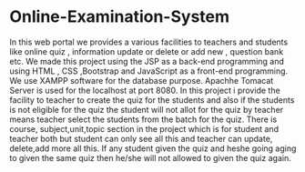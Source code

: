 # Online-Examination-System
In this web portal we provides a various facilities to teachers and students like online quiz , 
information update or delete or add new , question bank etc.
We made this project using the JSP as a back-end programming  and using HTML , CSS ,Bootstrap and JavaScript as a front-end programming. 
We use XAMPP software for the database purpose.
Apachhe Tomacat Server is used for the localhost at port 8080.
In this project i provide the facility to teacher to create the quiz for the students and also if the students is not eligible for the quiz
the student will not allot for the quiz by teacher means teacher select the students from the batch for the quiz.
There is course, subject,unit,topic section in the project which is for student and teacher both but student can only see all this and teacher
can update, delete,add more all this.
If any student given the quiz and heshe going aging to given the same quiz then he/she will not allowed to given the quiz again.

